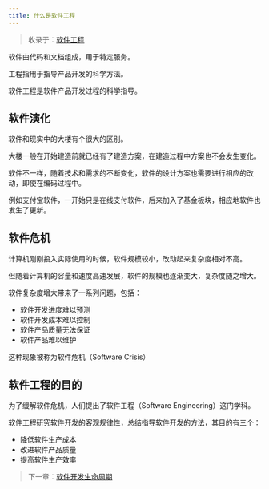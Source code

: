 ```yaml
---
title: 什么是软件工程
---
```


> 收录于：[软件工程](/se/)

软件由代码和文档组成，用于特定服务。

工程指用于指导产品开发的科学方法。

软件工程是软件产品开发过程的科学指导。

## 软件演化

软件和现实中的大楼有个很大的区别。

大楼一般在开始建造前就已经有了建造方案，在建造过程中方案也不会发生变化。

软件不一样，随着技术和需求的不断变化，软件的设计方案也需要进行相应的改动，即使在编码过程中。

例如支付宝软件，一开始只是在线支付软件，后来加入了基金板块，相应地软件也发生了更新。

## 软件危机

计算机刚刚投入实际使用的时候，软件规模较小，改动起来复杂度相对不高。

但随着计算机的容量和速度高速发展，软件的规模也逐渐变大，复杂度随之增大。

软件复杂度增大带来了一系列问题，包括：

- 软件开发进度难以预测
- 软件开发成本难以控制
- 软件产品质量无法保证
- 软件产品难以维护

这种现象被称为软件危机（Software Crisis）

## 软件工程的目的

为了缓解软件危机，人们提出了软件工程（Software Engineering）这门学科。

软件工程研究软件开发的客观规律性，总结指导软件开发的方法，其目的有三个：

- 降低软件生产成本
- 改进软件产品质量
- 提高软件生产效率

> 下一章：[软件开发生命周期](/se/sdlc)